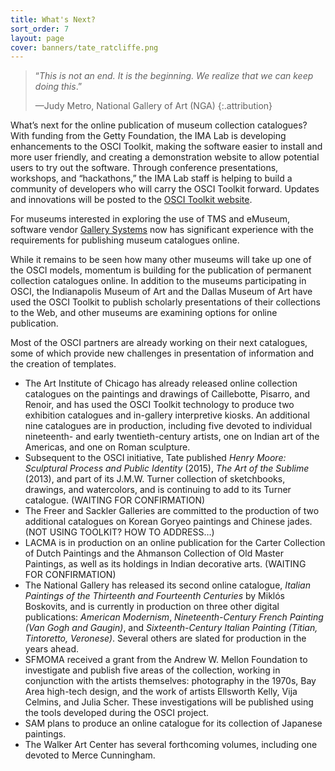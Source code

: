 ```yaml
---
title: What's Next?
sort_order: 7
layout: page
cover: banners/tate_ratcliffe.png
---
```

> “*This is not an end. It is the beginning. We realize that we can keep doing this*.”
>
> —Judy Metro, National Gallery of Art (NGA)
> {:.attribution}

What’s next for the online publication of museum collection catalogues? With funding from the Getty Foundation, the IMA Lab is developing enhancements to the OSCI Toolkit, making the software easier to install and more user friendly, and creating a demonstration website to allow potential users to try out the software. Through conference presentations, workshops, and “hackathons,” the IMA Lab staff is helping to build a community of developers who will carry the OSCI Toolkit forward. Updates and innovations will be posted to the [OSCI Toolkit website](http://www.oscitoolkit.org).

For museums interested in exploring the use of TMS and eMuseum, software vendor [Gallery Systems](http://www.gallerysystems.com) now has significant experience with the requirements for publishing museum catalogues online.

While it remains to be seen how many other museums will take up one of the OSCI models, momentum is building for the publication of permanent collection catalogues online. In addition to the museums participating in OSCI, the Indianapolis Museum of Art and the Dallas Museum of Art have used the OSCI Toolkit to publish scholarly presentations of their collections to the Web, and other museums are examining options for online publication.

Most of the OSCI partners are already working on their next catalogues, some of which provide new challenges in presentation of information and the creation of templates.

- The Art Institute of Chicago has already released online collection catalogues on the paintings and drawings of Caillebotte, Pisarro, and Renoir, and has used the OSCI Toolkit technology to produce two exhibition catalogues and in-gallery interpretive kiosks. An additional nine catalogues are in production, including five devoted to individual nineteenth- and early twentieth-century artists, one on Indian art of the Americas, and one on Roman sculpture.
- Subsequent to the OSCI initiative, Tate published *Henry Moore: Sculptural Process and Public Identity* (2015), *The Art of the Sublime* (2013), and part of its J.M.W. Turner collection of sketchbooks, drawings, and watercolors, and is continuing to add to its Turner catalogue. (WAITING FOR CONFIRMATION)
- The Freer and Sackler Galleries are committed to the production of two additional catalogues on Korean Goryeo paintings and Chinese jades. (NOT USING TOOLKIT? HOW TO ADDRESS…)
- LACMA is in production on an online publication for the Carter Collection of Dutch Paintings and the Ahmanson Collection of Old Master Paintings, as well as its holdings in Indian decorative arts. (WAITING FOR CONFIRMATION)
- The National Gallery has released its second online catalogue, *Italian Paintings of the Thirteenth and Fourteenth Centuries* by Miklós Boskovits, and is currently in production on three other digital publications: *American Modernism*, *Nineteenth-Century French Painting (Van Gogh and Gaugin)*, and *Sixteenth-Century Italian Painting (Titian, Tintoretto, Veronese)*. Several others are slated for production in the years ahead.
- SFMOMA received a grant from the Andrew W. Mellon Foundation to investigate and publish five areas of the collection, working in conjunction with the artists themselves: photography in the 1970s, Bay Area high-tech design, and the work of artists Ellsworth Kelly, Vija Celmins, and Julia Scher. These investigations will be published using the tools developed during the OSCI project.
- SAM plans to produce an online catalogue for its collection of Japanese paintings.
- The Walker Art Center has several forthcoming volumes, including one devoted to Merce Cunningham.

